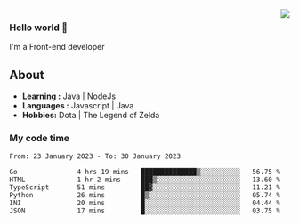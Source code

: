 <img align='right' src="https://github-readme-stats.vercel.app/api?username=jumodada&show_icons=true&theme=vue">

### Hello world 👋

I'm a Front-end developer 
    
## About
-  **Learning :** Java | NodeJs
-  **Languages :** Javascript | Java
-  **Hobbies:** Dota | The Legend of Zelda

### My code time

<!--START_SECTION:waka-->

```text
From: 23 January 2023 - To: 30 January 2023

Go               4 hrs 19 mins   ██████████████▒░░░░░░░░░░   56.75 %
HTML             1 hr 2 mins     ███▒░░░░░░░░░░░░░░░░░░░░░   13.60 %
TypeScript       51 mins         ██▓░░░░░░░░░░░░░░░░░░░░░░   11.21 %
Python           26 mins         █▒░░░░░░░░░░░░░░░░░░░░░░░   05.74 %
INI              20 mins         █░░░░░░░░░░░░░░░░░░░░░░░░   04.44 %
JSON             17 mins         █░░░░░░░░░░░░░░░░░░░░░░░░   03.75 %
```

<!--END_SECTION:waka-->
